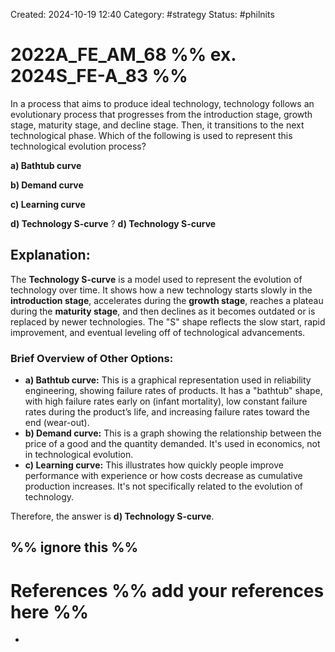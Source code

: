Created: 2024-10-19 12:40
Category: #strategy
Status: #philnits


# 2022A_FE_AM_68 %% ex. 2024S_FE-A_83 %%

In a process that aims to produce ideal technology, technology follows an evolutionary process that progresses from the introduction stage, growth stage, maturity stage, and decline stage. Then, it transitions to the next technological phase. Which of the following is used to represent this technological evolution process? 

**a) Bathtub curve** 

**b) Demand curve** 

**c) Learning curve** 

**d) Technology S-curve**
? 
**d) Technology S-curve**

## **Explanation:**

The **Technology S-curve** is a model used to represent the evolution of technology over time. It shows how a new technology starts slowly in the **introduction stage**, accelerates during the **growth stage**, reaches a plateau during the **maturity stage**, and then declines as it becomes outdated or is replaced by newer technologies. The "S" shape reflects the slow start, rapid improvement, and eventual leveling off of technological advancements.

### Brief Overview of Other Options:

- **a) Bathtub curve:** This is a graphical representation used in reliability engineering, showing failure rates of products. It has a "bathtub" shape, with high failure rates early on (infant mortality), low constant failure rates during the product’s life, and increasing failure rates toward the end (wear-out).
- **b) Demand curve:** This is a graph showing the relationship between the price of a good and the quantity demanded. It's used in economics, not in technological evolution.
- **c) Learning curve:** This illustrates how quickly people improve performance with experience or how costs decrease as cumulative production increases. It's not specifically related to the evolution of technology.

Therefore, the answer is **d) Technology S-curve**.



%% ignore this %%
---









# References %% add your references here %%
- 